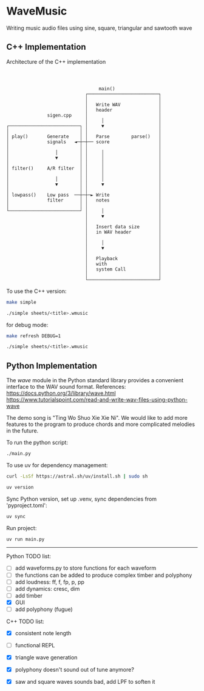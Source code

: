 # WaveMusic
Writing music audio files using sine, square, triangular and sawtooth wave


## C++ Implementation

Architecture of the C++ implementation
```



                                  main()
                             ┌──────────────────────────┐
                             │                          │
                             │   Write WAV              │
                             │   header                 │
               sigen.cpp     │                          │
                             │     │                    │
┌──────────────────────────┐ │     ▼                    │
│                          │ │                          │
│ play()       Generate    │ │   Parse        parse()   │
│              signals   ◄─┼─┼── score                  │
│                          │ │                          │
│                 │        │ │     │                    │
│                 ▼        │ │     │                    │
│                          │ │     │                    │
│ filter()     A/R filter  │ │     │                    │
│                          │ │     │                    │
│                 │        │ │     │                    │
│                 ▼        │ │     ▼                    │
│                          │ │                          │
│ lowpass()    Low pass  ──┼─┼─► Write                  │
│              filter      │ │   notes                  │
│                          │ │                          │
└──────────────────────────┘ │     │                    │
                             │     ▼                    │
                             │                          │
                             │   Insert data size       │
                             │   in WAV header          │
                             │                          │
                             │     │                    │
                             │     ▼                    │
                             │                          │
                             │   Playback               │
                             │   with                   │
                             │   system Call            │
                             │                          │
                             └──────────────────────────┘
```

To use the C++ version:
```bash
make simple
```
```bash
./simple sheets/<title>.wmusic
```

for debug mode:
```bash
make refresh DEBUG=1
```
```bash
./simple sheets/<title>.wmusic
```


## Python Implementation
The *wave* module in the Python standard library provides a convenient interface to the WAV sound format.
References:
<https://docs.python.org/3/library/wave.html>
<https://www.tutorialspoint.com/read-and-write-wav-files-using-python-wave>

The demo song is "Ting Wo Shuo Xie Xie Ni".
We would like to add more features to the program to produce chords and more complicated melodies in the future.


To run the python script:
```bash
./main.py
```

To use uv for dependency management:
```bash
curl -LsSf https://astral.sh/uv/install.sh | sudo sh
```
```bash
uv version
```
Sync Python version, set up .venv, sync dependencies from 'pyproject.toml':
```bash
uv sync
```
Run project:
```bash
uv run main.py
```



----
Python TODO list:
 - [ ] add waveforms.py to store functions for each waveform
 - [ ] the functions can be added to produce complex timber and polyphony
 - [ ] add loudness: ff, f, fp, p, pp
 - [ ] add dynamics: cresc, dim
 - [ ] add timber
 - [x] GUI
 - [ ] add polyphony (fugue)

C++ TODO list:

 - [x] consistent note length
 - [ ] functional REPL
 - [x] triangle wave generation
 - [x] polyphony doesn't sound out of tune anymore?
 - [x] saw and square waves sounds bad, add LPF to soften it


